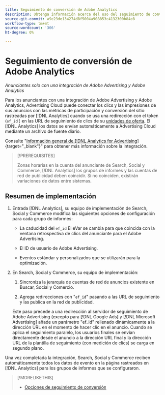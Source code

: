 ```yaml
---
title: Seguimiento de conversión de Adobe Analytics
description: Obtenga información acerca del uso del seguimiento de conversión de Adobe Analytics para sus campañas en Adobe Advertising.
source-git-commit: a9e23de134274d8f5004a908853c4132300b84e8
workflow-type: tm+mt
source-wordcount: '306'
ht-degree: 0%

---
```


# Seguimiento de conversión de Adobe Analytics

*Anunciantes solo con una integración de Adobe Advertising y Adobe Analytics*

Para los anunciantes con una integración de Adobe Advertising y Adobe Analytics, Advertising Cloud puede conectar los clics y las impresiones de sus anuncios con las métricas de participación y conversión del sitio rastreadas por [!DNL Analytics] cuando se usa una redirección con el token (`ef_id` ) en las URL de seguimiento de clics de su [unidades de oferta](/help/search-social-commerce/glossary.md#a-b). El [!DNL Analytics] los datos se envían automáticamente a Advertising Cloud mediante un archivo de fuente diario.

Consulte &quot;[Información general de [!DNL Analytics for Advertising]](https://experienceleague.adobe.com/docs/advertising-cloud/dsp/integrations/analytics/overview.html){target="_blank"}&quot; para obtener más información sobre la integración.

>[!PREREQUISITES]
>
> Zonas horarias en la cuenta del anunciante de Search, Social y Commerce, [!DNL Analytics] los grupos de informes y las cuentas de red de publicidad deben coincidir. Si no coinciden, existirán variaciones de datos entre sistemas.

## Resumen de implementación

1. Entrada [!DNL Analytics], su equipo de implementación de Search, Social y Commerce modifica las siguientes opciones de configuración para cada grupo de informes:

   * La caducidad del `ef_id` El eVar se cambia para que coincida con la ventana retrospectiva de clics del anunciante para el Adobe Advertising.

   * El ID de usuario de Adobe Advertising.

   * Eventos estándar y personalizados que se utilizarán para la optimización.

1. En Search, Social y Commerce, su equipo de implementación:

   1. Sincroniza la jerarquía de cuentas de red de anuncios existente en Buscar, Social y Comercio.

   1. Agrega redirecciones con &quot;`ef_id`&quot; pasando a las URL de seguimiento y las publica en la red de publicidad.

   Este paso precede a una redirección al servidor de seguimiento de Adobe Advertising (excepto para [!DNL Google Ads] y [!DNL Microsoft Advertising] añade un parámetro &quot;ef_id&quot; rellenado dinámicamente a la dirección URL en el momento de hacer clic en el anuncio. Cuando se aplica el seguimiento paralelo, los usuarios finales se envían directamente desde el anuncio a la dirección URL final y la dirección URL de la plantilla de seguimiento (con medición de clics) se carga en segundo plano.

Una vez completada la integración, Search, Social y Commerce reciben automáticamente todos los datos de evento en la página rastreados en [!DNL Analytics] para los grupos de informes que se configuraron.

>[!MORELIKETHIS]
>
>* [Opciones de seguimiento de conversión](conversion-tracking-about.md)
